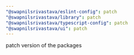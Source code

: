 ```yaml
---
"@swapnilsrivastava/eslint-config": patch
"@swapnilsrivastava/library": patch
"@swapnilsrivastava/typescript-config": patch
"@swapnilsrivastava/ui": patch
---
```


patch version of the packages
